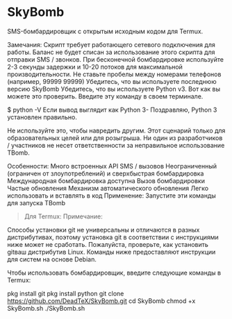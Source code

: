 # SkyBomb
SMS-бомбардировщик с открытым исходным кодом для Termux.


Замечания:
Скрипт требует работающего сетевого подключения для работы.
Баланс не будет списан за использование этого скрипта для отправки SMS / звонков.
При бесконечной бомбардировке используйте 2-3 секунды задержки и 10-20 потоков для максимальной производительности.
Не ставьте пробелы между номерами телефонов (например, 99999 99999)
Убедитесь, что вы используете последнюю версию SkyBomb
Убедитесь, что вы используете Python v3.
Вот как вы можете это проверить. Введите эту команду в своем терминале.

$ python -V
Если вывод выглядит как Python 3- Поздравляю, Python 3 установлен правильно.

Не используйте это, чтобы навредить другим.
Этот сценарий только для образовательных целей или для розыгрыша.
Ни один из разработчиков / участников не несет ответственности за неправильное использование TBomb.

Особенности:
Много встроенных API SMS / вызовов
Неограниченный (ограничен от злоупотреблений) и сверхбыстрая бомбардировка
Международная бомбардировка доступна
Вызов бомбардировки
Частые обновления
Механизм автоматического обновления
Легко использовать и вставлять в код
Применение:
Запустите эти команды для запуска TBomb

> Для Termux:
Примечание:

Способы установки git не универсальны и отличаются в разных дистрибутивах, поэтому установка git в соответствии с инструкциями ниже может не сработать. Пожалуйста, проверьте, как установить gitваш дистрибутив Linux. Команды ниже предоставляют инструкции для систем на основе Debian.

Чтобы использовать бомбардировщик, введите следующие команды в Termux:

pkg install git
pkg install python
git clone https://github.com/DeadTeX/SkyBomb.git
cd SkyBomb
chmod +x SkyBomb.sh
./SkyBomb.sh
